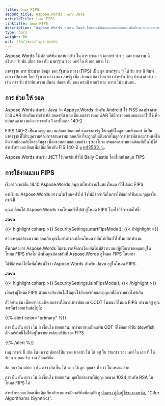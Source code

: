 ```yaml
---
title: โหมด FIPS
second_title: Aspose.Words สําหรับ Java
articleTitle: โหมด FIPS
linktitle: โหมด FIPS
description: "Aspose.Words สําหรับ Java ใช้อัลกอริธึมหลายแบบและแฮช เมื่อประมวลผลเอกสารเพื่อทําตามมาตรฐานของ FIPS"
type: docs
weight: 80
url: /th/java/fips-mode/
---
```


Aspose.Words ใช้ อัลกอริทึม หลาย อย่าง ใน การ ประมวล เอกสาร ต่าง ๆ และ บทความ นี้ อธิบาย ว่า มัน เกี่ยว ข้อง กับ มาตรฐาน ของ เอฟ ไอ พี เอส อย่าง ไร.

มาตรฐาน การ ประมวล ข้อมูล ของ รัฐบาล กลาง (FIPS) เป็น ชุด มาตรฐาน ที่ ได้ รับ การ ตี พิมพ์ อย่าง เปิด เผย โดย รัฐบาล กลาง ของ สหรัฐ เพื่อ กําหนด ข้อ เรียก ร้อง สําหรับ วัตถุ ประสงค์ ต่าง ๆ เช่น การ รับ ประกัน ความ มั่นคง ปลอด ภัย ของ คอมพิวเตอร์ และ ความ ไม่ แน่นอน.

## การ ช่วย ให้ รอด

Aspose.Words สําหรับ Java ถึง Aspose.Words สําหรับ Android ใช้ FISS ของปราสาทบิวซี่ JAR สําหรับการเข้ารหัส ถอดรหัส และเซ็นเอกสาร เดอะ JAR ได้มีการออกแบบและนําไปใช้เพื่อตอบสนองความต้องการระดับ 1 เอฟไอเอส 140-2.

FIPS 140-2 เป็นมาตรฐานความปลอดภัยคอมพิวเตอร์ของรัฐ ใช้อนุมัติโมดูลคอมพิวเตอร์ นี่เป็นมาตรฐานที่ใช้ระบุความต้องการด้านความปลอดภัย ที่จะถูกเติมเต็มด้วยโมดูลการเข้ารหัส และกําหนดให้มีความปลอดภัยในระดับสูง เพื่อครอบคลุมขอบเขตต่าง ๆ ของโปรแกรมและสภาพแวดล้อมที่เป็นไปได้ สําหรับรายละเอียดเพิ่มเติมเกี่ยวกับ FIS 140-2 ดู [พ43563. น](https://www.nist.gov/publications/security-requirements-cryptographic-modules-includes-change-notices-1232002?pub_id=902003).

Aspose.Words สําหรับ .NET ใช้เวอร์ชันทั่วไป Bally Castle โดยไม่สนับสนุน FIPS

## การใช้งานแบบ FIPS

เริ่มจากเวอร์ชัน 18.10 Aspose.Words อนุญาตให้ทํางานในสองโหมด ทั่วไปและ FIPS

ค่าปริยาย Aspose.Words ทํางานในโหมดทั่วไป จึงไม่มีข้อจํากัดในการใช้อัลกอริทึมและกุญแจในกรณีนี้

คุณเปลี่ยนได้ Aspose.Words จากโหมดทั่วไปเข้าสู่โหมด FIPS โดยใช้วิธีการต่อไปนี้:

**Java**

{{< highlight csharp >}}
SecuritySettings.startFipsMode();
{{< /highlight >}}

ด้วยเหตุผลด้านความปลอดภัย คุณไม่สามารถเปลี่ยนโหมด กลับไปเป็นทั่วไปในเวลาทํางาน

สังเกตด้วยว่า Aspose.Words ไม่สามารถจัดการโดยอัตโนมัติว่าระบบปฏิบัติการของคุณอยู่ในโหมด FIPS หรือไม่ ดังนั้นคุณต้องสลับที่ Aspose.Words สู่โหมด FIPS โดยตรง

ใช้วิธีการต่อไปนี้เพื่อให้แน่ใจว่า Aspose.Words สําหรับ Java อยู่ในโหมด FIPS:

**Java**

{{< highlight csharp >}}
SecuritySettings.isInFipsMode();
{{< /highlight >}}

เมื่อเข้าสู่โหมด FIPS คําค้นจะป้องกันไม่ให้คุณใช้อัลกอริทึมและกุญแจที่มีความยาวไม่จํากัด

ตัวอย่างเช่น เมื่อพยายามเปิดเอกสารที่มีการเข้ารหัสแบบ OCDT ในขณะที่โหมด FIPS ทํางานอยู่ คุณจะเห็นข้อยกเว้นต่อไปนี้:

{{% alert color="primary" %}}

การ ยืน ยัน อย่าง ไม่ มี เงื่อนไข ข้อยกเว้น: การพยายามเปิดแฟ้ม ODT ที่ใช้อัลกอริทึม blowfish อัลกอริทึมนี้ไม่ได้อยู่ในรายการอัลกอริทึมของ FIPS

{{% /alert %}}

เหตุ การณ์ นี้ เกิด ขึ้น เพราะ อัลกอริทึม ของ ฟองน้ํา ไม่ ได้ อยู่ ใน รายการ ของ เอฟ ไอ เอส ที่ ได้ รับ การ ยอม รับ จาก อัลกอริธึม.

ข้อ ยก เว้น คล้าย ๆ กัน อาจ เกิด ขึ้น ได้ หาก ใช้ ลูก กุญแจ ที่ ยาว ไม่ เหมาะ สม:

การ ยืน ยัน อย่าง ไม่ มี เงื่อนไข ข้อยกเว้น: คุณไม่สามารถใช้กุญแจขนาด 1024 สําหรับ RSA ในโหมด FIPS ได้

สําหรับรายละเอียดเพิ่มเติมเกี่ยวกับรายการอัลกอริทึมที่อนุมัติ ดู [เงินตรา คู่มือผู้ใช้ของคาสเซิล](https://downloads.bouncycastle.org/fips-java/BC-FJA-UserGuide-1.0.1.pdf), "Cifer Algorithams (Symtric)".


